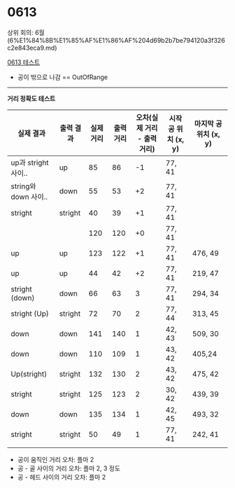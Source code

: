 # 0613

상위 회의: 6월 (6%E1%84%8B%E1%85%AF%E1%86%AF%204d69b2b7be794120a3f326c2e843eca9.md)

[0613 테스트](0613%2015862766f35d40a1b66a90c22cef9603/0613%20%E1%84%90%E1%85%A6%E1%84%89%E1%85%B3%E1%84%90%E1%85%B3%20d6fec6aadad84c54af82d8229115f970.csv)

- 공이 밖으로 나감 == OutOfRange

---

**거리 정확도 테스트**

| 실제 결과 | 출력 결과 | 실제 거리 | 출력 거리 | 오차(실제 거리 - 출력 거리) | 시작 공 위치 (x, y) | 마지막 공 위치 (x, y) |
| --- | --- | --- | --- | --- | --- | --- |
| up과 stright 사이.. | up | 85 | 86 | -1 | 77, 41 |  |
| string와 down 사이.. | down | 55 | 53 | +2 | 77, 41 |  |
| stright | stright | 40 | 39 | +1 | 77, 41 |  |
|  |  | 120 | 120 | +0 | 77, 41 |  |
| up | up | 123 | 122 | +1 | 77, 41 | 476, 49 |
| up | up | 44 | 42 | +2 | 77, 41 | 219, 47 |
| stright (down) | down | 66 | 63 | 3 | 77, 41 | 294, 34 |
| stright (Up) | stright | 72 | 70 | 2 | 77, 44 | 313, 45 |
| down | down | 141 | 140 | 1 | 42, 43 | 509, 30 |
| down | down | 110 | 109 | 1 | 43, 42 | 405,24 |
| Up(stright) | stright | 132 | 130 | 2 | 43, 42 | 475, 42 |
| stright | stright | 125 | 123 | 2 | 30, 42 | 439, 39 |
| down | down | 135 | 134 | 1 | 42, 45 | 493, 32 |
| stright | stright | 50 | 49 | 1 | 77, 41 | 242, 41 |
|  |  |  |  |  |  |  |

- 공이 움직인 거리 오차: 플마 2
- 공 - 골 사이의 거리 오차: 플마 2, 3 정도
- 공 - 헤드 사이의 거리 오차: 플마 2